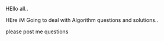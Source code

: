 HEllo all..

HEre iM Going to deal with Algorithm questions and solutions..

please post me questions 
